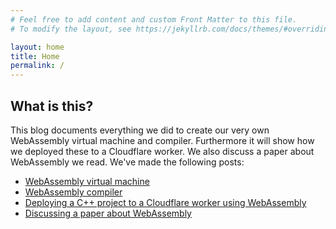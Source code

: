 ```yaml
---
# Feel free to add content and custom Front Matter to this file.
# To modify the layout, see https://jekyllrb.com/docs/themes/#overriding-theme-defaults

layout: home
title: Home
permalink: /
---
```


## What is this?

This blog documents everything we did to create our very own WebAssembly virtual machine and compiler. Furthermore it will show how we deployed these to a Cloudflare worker. We also discuss a paper about WebAssembly we read. We've made the following posts:

<ul>
<li><a href="/seis-jarnethys-martijnsnoeks/wasm-vm">WebAssembly virtual machine</a></li>
<li><a href="/seis-jarnethys-martijnsnoeks/wasm-compiler">WebAssembly compiler</a></li>
<li><a href="/seis-jarnethys-martijnsnoeks/cloudflare">Deploying a C++ project to a Cloudflare worker using WebAssembly</a></li>
<li><a href="/seis-jarnethys-martijnsnoeks/paper">Discussing a paper about WebAssembly</a></li>
</ul>
